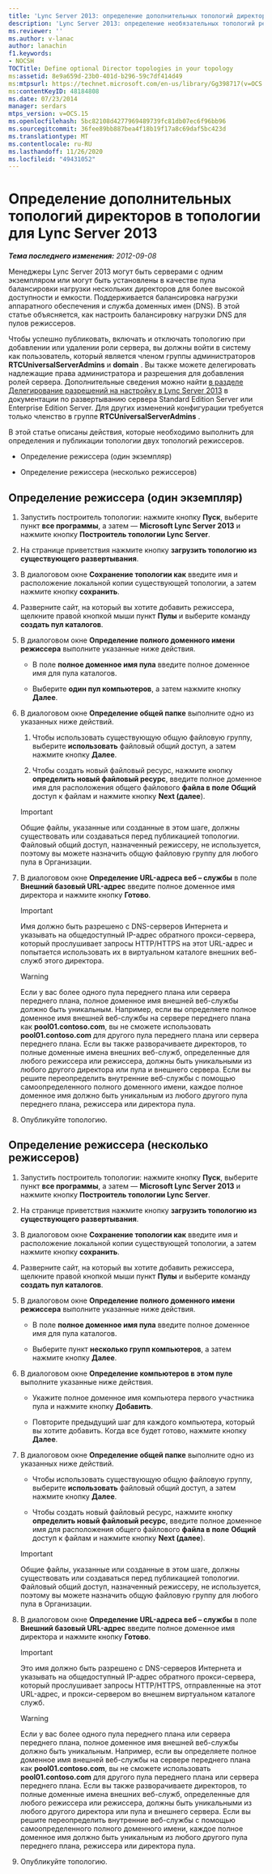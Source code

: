 ```yaml
---
title: 'Lync Server 2013: определение дополнительных топологий директоров в топологии'
description: 'Lync Server 2013: определение необязательных топологий режиссеров в топологии.'
ms.reviewer: ''
ms.author: v-lanac
author: lanachin
f1.keywords:
- NOCSH
TOCTitle: Define optional Director topologies in your topology
ms:assetid: 8e9a659d-23b0-401d-b296-59c7df414d49
ms:mtpsurl: https://technet.microsoft.com/en-us/library/Gg398717(v=OCS.15)
ms:contentKeyID: 48184808
ms.date: 07/23/2014
manager: serdars
mtps_version: v=OCS.15
ms.openlocfilehash: 5bc82108d4277969489739fc81db07ec6f96bb96
ms.sourcegitcommit: 36fee89bb887bea4f18b19f17a8c69daf5bc423d
ms.translationtype: MT
ms.contentlocale: ru-RU
ms.lasthandoff: 11/26/2020
ms.locfileid: "49431052"
---
```

# <a name="define-optional-director-topologies-in-your-topology-for-lync-server-2013"></a>Определение дополнительных топологий директоров в топологии для Lync Server 2013

<div data-xmlns="http://www.w3.org/1999/xhtml">

<div class="topic" data-xmlns="http://www.w3.org/1999/xhtml" data-msxsl="urn:schemas-microsoft-com:xslt" data-cs="https://msdn.microsoft.com/">

<div data-asp="https://msdn2.microsoft.com/asp">



</div>

<div id="mainSection">

<div id="mainBody">

<span> </span>

_**Тема последнего изменения:** 2012-09-08_

Менеджеры Lync Server 2013 могут быть серверами с одним экземпляром или могут быть установлены в качестве пула балансировки нагрузки нескольких директоров для более высокой доступности и емкости. Поддерживается балансировка нагрузки аппаратного обеспечения и служба доменных имен (DNS). В этой статье объясняется, как настроить балансировку нагрузки DNS для пулов режиссеров.

Чтобы успешно публиковать, включать и отключать топологию при добавлении или удалении роли сервера, вы должны войти в систему как пользователь, который является членом группы администраторов **RTCUniversalServerAdmins** и **domain** . Вы также можете делегировать надлежащие права администратора и разрешения для добавления ролей сервера. Дополнительные сведения можно найти [в разделе Делегирование разрешений на настройку в Lync Server 2013](lync-server-2013-delegate-setup-permissions.md) в документации по развертыванию сервера Standard Edition Server или Enterprise Edition Server. Для других изменений конфигурации требуется только членство в группе **RTCUniversalServerAdmins** .

В этой статье описаны действия, которые необходимо выполнить для определения и публикации топологии двух топологий режиссеров.

  - Определение режиссера (один экземпляр)

  - Определение режиссера (несколько режиссеров)

<div>

## <a name="to-define-the-director-single-instance"></a>Определение режиссера (один экземпляр)

1.  Запустить построитель топологии: нажмите кнопку **Пуск**, выберите пункт **все программы**, а затем — **Microsoft Lync Server 2013** и нажмите кнопку **Построитель топологии Lync Server**.

2.  На странице приветствия нажмите кнопку **загрузить топологию из существующего развертывания**.

3.  В диалоговом окне **Сохранение топологии как** введите имя и расположение локальной копии существующей топологии, а затем нажмите кнопку **сохранить**.

4.  Разверните сайт, на который вы хотите добавить режиссера, щелкните правой кнопкой мыши пункт **Пулы** и выберите команду **создать пул каталогов**.

5.  В диалоговом окне **Определение полного доменного имени режиссера** выполните указанные ниже действия.
    
      - В поле **полное доменное имя пула** введите полное доменное имя для пула каталогов.
    
      - Выберите **один пул компьютеров**, а затем нажмите кнопку **Далее**.

6.  В диалоговом окне **Определение общей папке** выполните одно из указанных ниже действий.
    
    1.  Чтобы использовать существующую общую файловую группу, выберите **использовать** файловый общий доступ, а затем нажмите кнопку **Далее**.
    
    2.  Чтобы создать новый файловый ресурс, нажмите кнопку **определить новый файловый ресурс**, введите полное доменное имя для расположения общего файлового **файла в поле** **Общий** доступ к файлам и нажмите кнопку **Next (далее**).
    
    <div>
    

    > [!IMPORTANT]  
    > Общие файлы, указанные или созданные в этом шаге, должны существовать или создаваться перед публикацией топологии.<BR>Файловый общий доступ, назначенный режиссеру, не используется, поэтому вы можете назначить общую файловую группу для любого пула в Организации.

    
    </div>

7.  В диалоговом окне **Определение URL-адреса веб – службы** в поле **Внешний базовый URL-адрес** введите полное доменное имя директора и нажмите кнопку **Готово**.
    
    <div>
    

    > [!IMPORTANT]  
    > Имя должно быть разрешено с DNS-серверов Интернета и указывать на общедоступный IP-адрес обратного прокси-сервера, который прослушивает запросы HTTP/HTTPS на этот URL-адрес и попытается использовать их в виртуальном каталоге внешних веб-служб этого директора.

    
    </div>
    
    <div>
    

    > [!WARNING]  
    > Если у вас более одного пула переднего плана или сервера переднего плана, полное доменное имя внешней веб-службы должно быть уникальным. Например, если вы определяете полное доменное имя внешней веб-службы на сервере переднего плана как <STRONG>pool01.contoso.com</STRONG>, вы не сможете использовать <STRONG>pool01.contoso.com</STRONG> для другого пула переднего плана или сервера переднего плана. Если вы также разворачиваете директоров, то полные доменные имена внешних веб-служб, определенные для любого режиссера или режиссера, должны быть уникальными из любого другого директора или пула и внешнего сервера. Если вы решите переопределить внутренние веб-службы с помощью самоопределенного полного доменного имени, каждое полное доменное имя должно быть уникальным из любого другого пула переднего плана, режиссера или директора пула.

    
    </div>

8.  Опубликуйте топологию.

</div>

<div>

## <a name="to-define-the-director-multiple-director-pool"></a>Определение режиссера (несколько режиссеров)

1.  Запустить построитель топологии: нажмите кнопку **Пуск**, выберите пункт **все программы**, а затем — **Microsoft Lync Server 2013** и нажмите кнопку **Построитель топологии Lync Server**.

2.  На странице приветствия нажмите кнопку **загрузить топологию из существующего развертывания**.

3.  В диалоговом окне **Сохранение топологии как** введите имя и расположение локальной копии существующей топологии, а затем нажмите кнопку **сохранить**.

4.  Разверните сайт, на который вы хотите добавить режиссера, щелкните правой кнопкой мыши пункт **Пулы** и выберите команду **создать пул каталогов**.

5.  В диалоговом окне **Определение полного доменного имени режиссера** выполните указанные ниже действия.
    
      - В поле **полное доменное имя пула** введите полное доменное имя для пула каталогов.
    
      - Выберите пункт **несколько групп компьютеров**, а затем нажмите кнопку **Далее**.

6.  В диалоговом окне **Определение компьютеров в этом пуле** выполните указанные ниже действия.
    
      - Укажите полное доменное имя компьютера первого участника пула и нажмите кнопку **Добавить**.
    
      - Повторите предыдущий шаг для каждого компьютера, который вы хотите добавить. Когда все будет готово, нажмите кнопку **Далее**.

7.  В диалоговом окне **Определение общей папке** выполните одно из указанных ниже действий.
    
      - Чтобы использовать существующую общую файловую группу, выберите **использовать** файловый общий доступ, а затем нажмите кнопку **Далее**.
    
      - Чтобы создать новый файловый ресурс, нажмите кнопку **определить новый файловый ресурс**, введите полное доменное имя для расположения общего файлового **файла в поле** **Общий** доступ к файлам и нажмите кнопку **Next (далее**).
    
    <div>
    

    > [!IMPORTANT]  
    > Общие файлы, указанные или созданные в этом шаге, должны существовать или создаваться перед публикацией топологии.<BR>Файловый общий доступ, назначенный режиссеру, не используется, поэтому вы можете назначить общую файловую группу для любого пула в Организации.

    
    </div>

8.  В диалоговом окне **Определение URL-адреса веб – службы** в поле **Внешний базовый URL-адрес** введите полное доменное имя директора и нажмите кнопку **Готово**.
    
    <div>
    

    > [!IMPORTANT]  
    > Это имя должно быть разрешено с DNS-серверов Интернета и указывать на общедоступный IP-адрес обратного прокси-сервера, который прослушивает запросы HTTP/HTTPS, отправленные на этот URL-адрес, и прокси-сервером во внешнем виртуальном каталоге служб.

    
    </div>
    
    <div>
    

    > [!WARNING]  
    > Если у вас более одного пула переднего плана или сервера переднего плана, полное доменное имя внешней веб-службы должно быть уникальным. Например, если вы определяете полное доменное имя внешней веб-службы на сервере переднего плана как <STRONG>pool01.contoso.com</STRONG>, вы не сможете использовать <STRONG>pool01.contoso.com</STRONG> для другого пула переднего плана или сервера переднего плана. Если вы также разворачиваете директоров, то полные доменные имена внешних веб-служб, определенные для любого режиссера или режиссера, должны быть уникальными из любого другого директора или пула и внешнего сервера. Если вы решите переопределить внутренние веб-службы с помощью самоопределенного полного доменного имени, каждое полное доменное имя должно быть уникальным из любого другого пула переднего плана, режиссера или директора пула.

    
    </div>

9.  Опубликуйте топологию.

</div>

</div>

<span> </span>

</div>

</div>

</div>

